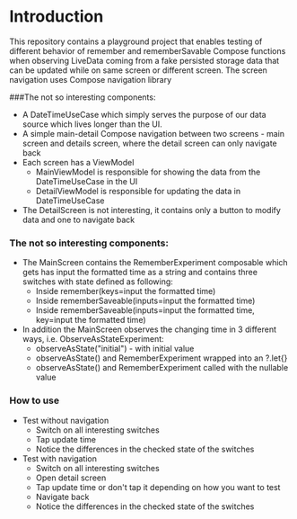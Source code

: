 # Introduction
This repository contains a playground project that enables testing of
different behavior of remember and rememberSavable Compose functions
when observing LiveData coming from a fake persisted storage data
that can be updated while on same screen or different screen. The screen navigation
uses Compose navigation library

###The not so interesting components:
- A DateTimeUseCase which simply serves the purpose of our data source which lives longer than the UI.
- A simple main-detail Compose navigation between two screens - main screen and details screen,
where the detail screen can only navigate back
- Each screen has a ViewModel
    - MainViewModel is responsible for showing the data from the DateTimeUseCase in the UI
    - DetailViewModel is responsible for updating the data in DateTimeUseCase
- The DetailScreen is not interesting, it contains only a button to modify data and one to navigate back

### The not so interesting components:

- The MainScreen contains the RememberExperiment composable which gets has input the formatted time as a string and
contains three switches with state defined as following:
    - Inside remember(keys=input the formatted time)
    - Inside rememberSaveable(inputs=input the formatted time)
    - Inside rememberSaveable(inputs=input the formatted time, key=input the formatted time)
- In addition the MainScreen observes the changing time in 3 different ways, i.e. ObserveAsStateExperiment:
    - observeAsState("initial") - with initial value
    - observeAsState() and RememberExperiment wrapped into an ?.let{}
    - observeAsState() and RememberExperiment called with the nullable value

### How to use

- Test without navigation
    - Switch on all interesting switches
    - Tap update time
    - Notice the differences in the checked state of the switches
- Test with navigation
    - Switch on all interesting switches
    - Open detail screen
    - Tap update time or don't tap it depending on how you want to test
    - Navigate back
    - Notice the differences in the checked state of the switches



